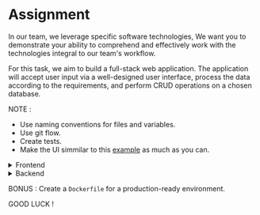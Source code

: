 # Assignment


In our team, we leverage specific software technologies, We want you to demonstrate your ability to comprehend and effectively work with the technologies integral to our team's workflow.

For this task, we aim to build a full-stack web application. The application will accept user input via a well-designed user interface, process the data according to the requirements, and perform CRUD operations on a chosen database.

NOTE : 
- Use naming conventions for files and variables.   
- Use git flow.    
- Create tests.
- Make the UI simmilar to this [example](https://www.figma.com/file/d8dGyuJIbrbdJzEN0l3lSI/%D7%A4%D7%A8%D7%95%D7%99%D7%A7%D7%98-%D7%A2%D7%99%D7%A6%D7%95%D7%91-%D7%9E%D7%A8%D7%A5-2024?type=design&node-id=0-1&mode=design) as much as you can.
  

<details>
  <summary>Frontend</summary>  
  
- Create an initial screen for uploding files using drag and drop box and also using the file explorer.  
- Create a feature that enables the user to view ongoing work processes.
- Create a feature that enables the user to view upload history.  

</details>

<details>
  <summary>Backend</summary>

  - Deploy the infrastructure from the `docker-compose.yaml` file.
  - Create a server for the UI and Preform validations on files.
  - Extract metadata and store it .
  - store the files , and check for duplications.
     

</details>


BONUS : Create a `Dockerfile` for a production-ready environment.    

  
GOOD LUCK ! 
